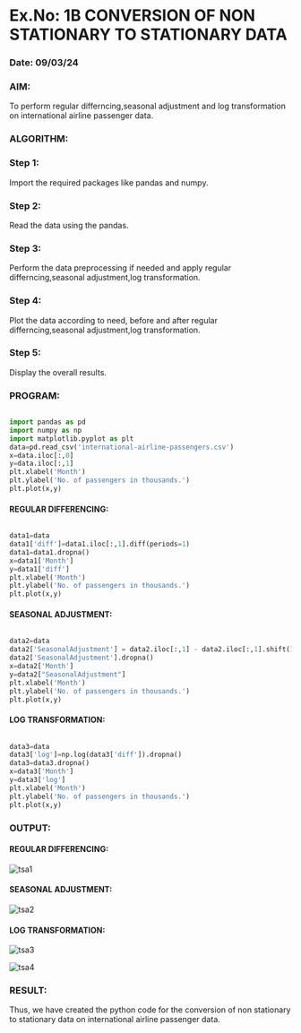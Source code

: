 # Ex.No: 1B                     CONVERSION OF NON STATIONARY TO STATIONARY DATA
### Date: 09/03/24

### AIM:

To perform regular differncing,seasonal adjustment and log transformation on international airline passenger data.

### ALGORITHM:

### Step 1:

Import the required packages like pandas and numpy.

### Step 2:

Read the data using the pandas.

### Step 3:

Perform the data preprocessing if needed and apply regular differncing,seasonal adjustment,log transformation.

### Step 4:

Plot the data according to need, before and after regular differncing,seasonal adjustment,log transformation.

### Step 5:

Display the overall results.

### PROGRAM:

```python

import pandas as pd
import numpy as np
import matplotlib.pyplot as plt
data=pd.read_csv('international-airline-passengers.csv')
x=data.iloc[:,0]
y=data.iloc[:,1]
plt.xlabel('Month')
plt.ylabel('No. of passengers in thousands.')
plt.plot(x,y)

```

#### REGULAR DIFFERENCING:

```python

data1=data
data1['diff']=data1.iloc[:,1].diff(periods=1)
data1=data1.dropna()
x=data1['Month']
y=data1['diff']
plt.xlabel('Month')
plt.ylabel('No. of passengers in thousands.')
plt.plot(x,y)

```

#### SEASONAL ADJUSTMENT:

```python

data2=data
data2['SeasonalAdjustment'] = data2.iloc[:,1] - data2.iloc[:,1].shift(12)
data2['SeasonalAdjustment'].dropna()
x=data2['Month']
y=data2["SeasonalAdjustment"]
plt.xlabel('Month')
plt.ylabel('No. of passengers in thousands.')
plt.plot(x,y)

```

#### LOG TRANSFORMATION:

```python

data3=data
data3['log']=np.log(data3['diff']).dropna()
data3=data3.dropna()
x=data3['Month']
y=data3['log']
plt.xlabel('Month')
plt.ylabel('No. of passengers in thousands.')
plt.plot(x,y)

```

### OUTPUT:

#### REGULAR DIFFERENCING:

![tsa1](https://github.com/anto-richard/TSA_EXP1B/assets/93427534/7d84d964-afaf-4afa-b575-8c2dcd6d27d1)

#### SEASONAL ADJUSTMENT:

![tsa2](https://github.com/anto-richard/TSA_EXP1B/assets/93427534/86478229-d90e-4251-bf2e-82c9a222b3a0)

#### LOG TRANSFORMATION:

![tsa3](https://github.com/anto-richard/TSA_EXP1B/assets/93427534/f3b1a060-d2a9-44ee-9b4f-cb599ba5c546)


![tsa4](https://github.com/anto-richard/TSA_EXP1B/assets/93427534/b40b39fe-5a63-48ae-bdf8-f68a7bf2f104)

### RESULT:

Thus, we have created the python code for the conversion of non stationary to stationary data on international airline passenger data.

